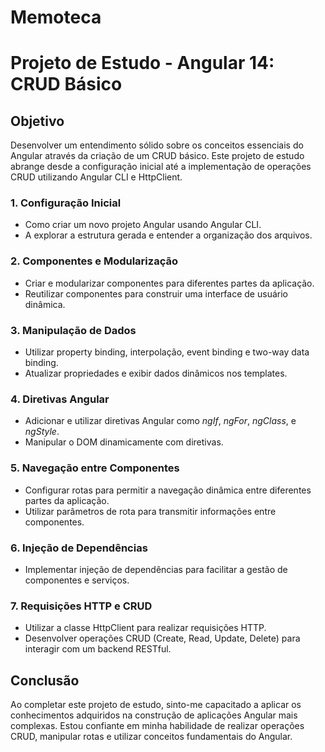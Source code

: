 # Memoteca

# Projeto de Estudo - Angular 14: CRUD Básico

## Objetivo
Desenvolver um entendimento sólido sobre os conceitos essenciais do Angular através da criação de um CRUD básico. Este projeto de estudo abrange desde a configuração inicial até a implementação de operações CRUD utilizando Angular CLI e HttpClient.

### 1. Configuração Inicial
- Como criar um novo projeto Angular usando Angular CLI.
- A explorar a estrutura gerada e entender a organização dos arquivos.

### 2. Componentes e Modularização
- Criar e modularizar componentes para diferentes partes da aplicação.
- Reutilizar componentes para construir uma interface de usuário dinâmica.

### 3. Manipulação de Dados
- Utilizar property binding, interpolação, event binding e two-way data binding.
- Atualizar propriedades e exibir dados dinâmicos nos templates.

### 4. Diretivas Angular
- Adicionar e utilizar diretivas Angular como *ngIf*, *ngFor*, *ngClass*, e *ngStyle*.
- Manipular o DOM dinamicamente com diretivas.

### 5. Navegação entre Componentes
- Configurar rotas para permitir a navegação dinâmica entre diferentes partes da aplicação.
- Utilizar parâmetros de rota para transmitir informações entre componentes.

### 6. Injeção de Dependências
- Implementar injeção de dependências para facilitar a gestão de componentes e serviços.

### 7. Requisições HTTP e CRUD
- Utilizar a classe HttpClient para realizar requisições HTTP.
- Desenvolver operações CRUD (Create, Read, Update, Delete) para interagir com um backend RESTful.

## Conclusão
Ao completar este projeto de estudo, sinto-me capacitado a aplicar os conhecimentos adquiridos na construção de aplicações Angular mais complexas. Estou confiante em minha habilidade de realizar operações CRUD, manipular rotas e utilizar conceitos fundamentais do Angular.